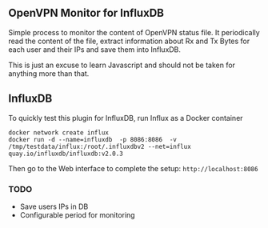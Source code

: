 ## OpenVPN Monitor for InfluxDB

Simple process to monitor the content of OpenVPN status file.
It periodically read the content of the file, extract information about
Rx and Tx Bytes for each user and their IPs and save them into InfluxDB.

This is just an excuse to learn Javascript and should not be taken for anything
more than that.

## InfluxDB

To quickly test this plugin for InfluxDB, run Influx as a Docker container

```
docker network create influx
docker run -d --name=influxdb  -p 8086:8086  -v  /tmp/testdata/influx:/root/.influxdbv2 --net=influx quay.io/influxdb/influxdb:v2.0.3
```

Then go to the Web interface to complete the setup: `http://localhost:8086`

### TODO

- Save users IPs in DB
- Configurable period for monitoring
